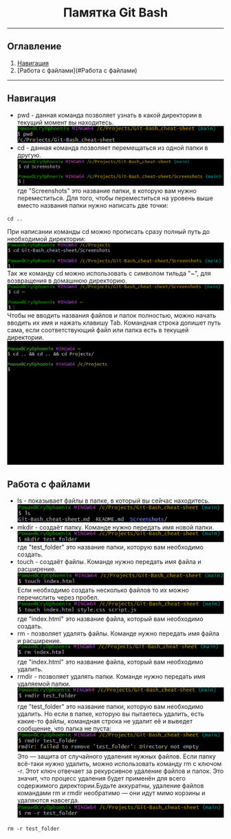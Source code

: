 <h1 align="center">Памятка Git Bash</h1>

___

## Оглавление

1. [Навигация](#Навигация)
2. [Работа с файлами](#Работа с файлами)

___

## Навигация

- pwd - данная команда позволяет узнать в какой директории в текущий момент вы находитесь.
![Скриншот команды pwd](Screenshots/Command_pwd.png)
- cd - данная команда позволяет перемещаться из одной папки в другую.
![Скриншот команды cd](Screenshots/Command_cd.png)
где "Screenshots" это название папки, в которую вам нужно переместиться. Для того, чтобы переместиться на уровень выше вместо названия папки нужно написать две точки:
```
cd ..
```
При написании команды cd можно прописать сразу полный путь до необходимой директории:
![Скриншот команды cd при полном пути к директории](Screenshots/Command_cd_directory.png)
Так же команду cd можно использовать с символом тильда "~", для возвращения в домашнюю директорию.
![Скриншот команды cd для возврата в домашнюю директорию](Screenshots/Command_cd~.png)
Чтобы не вводить названия файлов и папок полностью, можно начать вводить их имя и нажать клавишу Tab. Командная строка допишет путь сама, если соответствующий файл или папка есть в текущей директории.
![Автодоплнение при помощи клавиши Tab](Screenshots/Using_Tab_autofill.gif)

## Работа с файлами

- ls - показывает файлы в папке, в который вы сейчас находитесь.
![Скриншот команды ls](Screenshots/Command_ls.png)
- mkdir - создаёт папку. Команде нужно передать имя новой папки.
![Скриншот команды mkdir](Screenshots/Command_mkdir.png)
где "test_folder" это название папки, которую вам необходимо создать.
- touch - создаёт файлы. Команде нужно передать имя файла и расширение.
![Скриншот команды touch](Screenshots/Command_touch.png)
Если необходимо создать несколько файлов то их можно перечислить через пробел.
![Скриншот команды touch для создания нескольких файлов сразу](Screenshots/Command_touch_several.png)
где "index.html" это название файла, который вам необходимо создать.
- rm - позволяет удалять файлы. Команде нужно передать имя файла и расширение.
![Скриншот команды rm](Screenshots/Command_rm.png)
где "index.html" это название файла, который вам необходимо удалить.
- rmdir - позволяет удалять папки. Команде нужно передать имя удаляемой папки.
![Скриншот команды rmdir](Screenshots/Command_rmdir.png)
где "test_folder" это название папки, которую вам необходимо удалить.
Но если в папке, которую вы пытаетесь удалить, есть какие-то файлы, командная строка не удалит её и выведет сообщение, что папка не пуста:
![Скриншот команды rmdir при наличии файлов](Screenshots/Command_rmdir_not_empty.png)
Это — защита от случайного удаления нужных файлов. Если папку всё-таки нужно удалить, можно использовать команду rm с ключом -r. Этот ключ отвечает за рекурсивное удаление файлов и папок. Это значит, что процесс удаления будет применён для всего содержимого директории.Будьте аккуратны, удаление файлов командами rm и rmdir необратимо — они идут мимо корзины и удаляются навсегда.
![Скриншот команды rm с флагом -r](Screenshots/Command_rm_r.png)
```
rm -r test_folder
```
